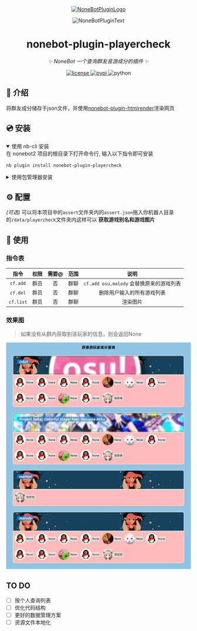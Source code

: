 <div align="center">
  <a href="https://v2.nonebot.dev/store"><img src="https://github.com/A-kirami/nonebot-plugin-template/blob/resources/nbp_logo.png" width="180" height="180" alt="NoneBotPluginLogo"></a>
  <br>
  <p><img src="https://github.com/A-kirami/nonebot-plugin-template/blob/resources/NoneBotPlugin.svg" width="240" alt="NoneBotPluginText"></p>
</div>

<div align="center">

# nonebot-plugin-playercheck

_✨ NoneBot 一个查询群友音游成分的插件 ✨_


<a href="./LICENSE">
    <img src="https://img.shields.io/github/license/owner/nonebot-plugin-playercheck.svg" alt="license">
</a>
<a href="https://pypi.python.org/pypi/nonebot-plugin-playercheck">
    <img src="https://img.shields.io/pypi/v/nonebot-plugin-playercheck.svg" alt="pypi">
</a>
<img src="https://img.shields.io/badge/python-3.8+-blue.svg" alt="python">

</div>

## 📖 介绍

将群友成分储存于json文件，并使用[nonebot-plugin-htmlrender](https://github.com/kexue-z/nonebot-plugin-htmlrender)渲染网页


## 💿 安装

<details open>
<summary>使用 nb-cli 安装</summary>
在 nonebot2 项目的根目录下打开命令行, 输入以下指令即可安装

    nb plugin install nonebot-plugin-playercheck

</details>

<details>
<summary>使用包管理器安装</summary>
在 nonebot2 项目的插件目录下, 打开命令行, 根据你使用的包管理器, 输入相应的安装命令

<details>
<summary>pip</summary>

    pip install nonebot-plugin-playercheck
</details>
<details>
<summary>pdm</summary>

    pdm add nonebot-plugin-playercheck
</details>
<details>
<summary>poetry</summary>

    poetry add nonebot-plugin-playercheck
</details>
<details>
<summary>conda</summary>

    conda install nonebot-plugin-playercheck
</details>

打开 nonebot2 项目根目录下的 `pyproject.toml` 文件, 在 `[tool.nonebot]` 部分追加写入

    plugins = ["nonebot_plugin_playercheck"]

</details>

## ⚙️ 配置

*(可选)* 可以将本项目中的`assert`文件夹内的`assert.json`拖入你机器人目录的`/data/playercheck`文件夹内这样可以 **获取游戏别名和游戏图片**

## 🎉 使用
### 指令表
| 指令 | 权限 | 需要@ | 范围 | 说明 |
|:-----:|:----:|:----:|:----:|:----:|
| `cf.add` | 群员 | 否 | 群聊 | `cf.add osu,malody` 会替换原来的游戏列表 |
| `cf.del` | 群员 | 否 | 群聊 | 删除用户输入的所有游戏列表 |
| `cf.list` | 群员 | 否 | 群聊 | 渲染图片 |
### 效果图
> 如果没有从群内获取到该玩家的信息，则会返回None

![效果](assert/效果图.PNG)

## TO DO
- [ ] 按个人查询列表
- [ ] 优化代码结构
- [ ] 更好的数据管理方案
- [ ] 资源文件本地化